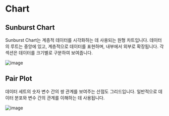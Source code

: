 # Chart 

## Sunburst Chart
  Sunburst Chart는 계층적 데이터를 시각화하는 데 사용되는 원형 차트입니다. 
  데이터의 루트는 중앙에 있고, 계층적으로 데이터를 표현하며, 내부에서 외부로 확장됩니다. 
  각 섹션은 데이터를 크기별로 구분하여 보여줍니다.
  
  ![image](https://github.com/user-attachments/assets/e077dba0-5599-4fb1-a718-796c264e8798)


## Pair Plot
  데이터 세트의 숫자 변수 간의 쌍 관계를 보여주는 산점도 그리드입니다. 
  일반적으로 데이터 분포와 변수 간의 관계를 이해하는 데 사용됩니다.
  
![image](https://github.com/user-attachments/assets/427224bf-dbbb-45b1-bc8f-ccc51675268d)



